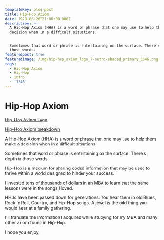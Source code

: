 ```yaml
---
templateKey: blog-post
title: Hip-Hop Axiom
date: 1979-06-20T21:00:00.000Z
description: >-
  A Hip-Hop Axiom (HHA) is a word or phrase that one may use to help them make a
  decision when in a difficult situations.


  Sometimes that word or phrase is entertaining on the surface. There's depth in
  those words.
featuredpost: true
featuredimage: /img/hip-hop_axiom_logo_7-sutro-shaded_primary_1346.png
tags:
  - Hip-Hop Axiom
  - Hip-Hop
  - intro
  - '1346'
---
```

# Hip-Hop Axiom

[Hip-Hop Axiom Logo](https://res.cloudinary.com/devdash54321/image/upload/v1570645692/hip-hop-axiom/hip-hop_axiom_logowhite_text.png)

[Hip-Hop Axiom breakdown](https://res.cloudinary.com/devdash54321/image/upload/v1561702646/hip-hop_jewels_axioms_categories_breakdown.png)

A Hip-Hop Axiom (HHA) is a word or phrase that one may use to help them make a decision when in a difficult situations.

Sometimes that word or phrase is entertaining on the surface. There's depth in those words.

Hip-Hop is a medium for sharing coded information that may be used to thrive within a world designed to hinder your success.

I invested tens of thousands of dollars in an MBA to learn that the same lessons were in the songs I loved.

HHJs have been passed down for generations. You hear them in old Blues, Rock 'n Roll, Country, and Hip-Hop songs. A jewel is the odd thing you would hear at a family gathering.

I'll translate the information I acquired while studying for my MBA and many other axiom found in Hip-Hop.

I hope you enjoy.
